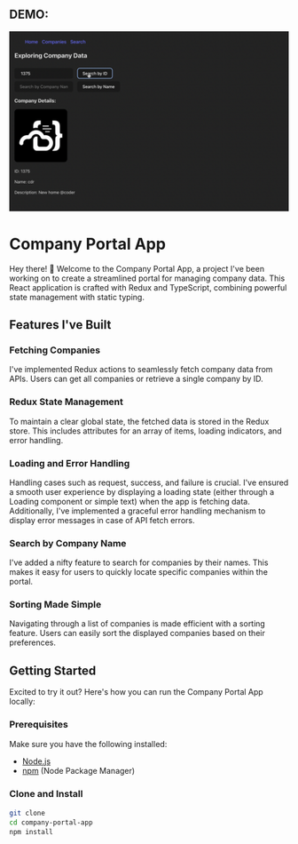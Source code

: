 ## DEMO:
![Company Portal App](Company-portal.png)

# Company Portal App

Hey there! 👋 Welcome to the Company Portal App, a project I've been working on to create a streamlined portal for managing company data. This React application is crafted with Redux and TypeScript, combining powerful state management with static typing.

## Features I've Built

### Fetching Companies

I've implemented Redux actions to seamlessly fetch company data from APIs. Users can get all companies or retrieve a single company by ID.

### Redux State Management

To maintain a clear global state, the fetched data is stored in the Redux store. This includes attributes for an array of items, loading indicators, and error handling.

### Loading and Error Handling

Handling cases such as request, success, and failure is crucial. I've ensured a smooth user experience by displaying a loading state (either through a Loading component or simple text) when the app is fetching data. Additionally, I've implemented a graceful error handling mechanism to display error messages in case of API fetch errors.

### Search by Company Name

I've added a nifty feature to search for companies by their names. This makes it easy for users to quickly locate specific companies within the portal.

### Sorting Made Simple

Navigating through a list of companies is made efficient with a sorting feature. Users can easily sort the displayed companies based on their preferences.

## Getting Started

Excited to try it out? Here's how you can run the Company Portal App locally:

### Prerequisites

Make sure you have the following installed:

- [Node.js](https://nodejs.org/)
- [npm](https://www.npmjs.com/) (Node Package Manager)

### Clone and Install

```bash
git clone 
cd company-portal-app
npm install
